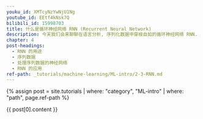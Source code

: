 ```yaml
---
youku_id: XMTcyNzYwNjU1Ng
youtube_id: EEtf4kNsk7Q
bilibili_id: 15998703
title: 什么是循环神经网络 RNN (Recurrent Neural Network)
description: 今天我们会来聊聊在语言分析, 序列化数据中穿梭自如的循环神经网络 RNN. RNN 是用来干什么的 ? 它和普通的神经网络有什么不同 ? 我会将会一一探讨.
chapter: 4
post-headings:
  - RNN 的用途
  - 序列数据
  - 处理序列数据的神经网络
  - RNN 的应用
ref-path: _tutorials/machine-learning/ML-intro/2-3-RNN.md
---
```



{% assign post = site.tutorials | where: "category", "ML-intro" | where: "path", page.ref-path %}

{{ post[0].content }}
